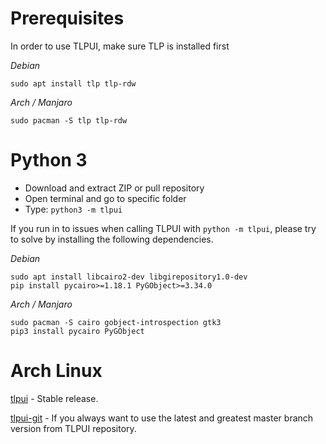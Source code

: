 # Prerequisites

In order to use TLPUI, make sure TLP is installed first

*Debian*
  ```
  sudo apt install tlp tlp-rdw
  ```

*Arch / Manjaro*
  ```
  sudo pacman -S tlp tlp-rdw
  ```

# Python 3

* Download and extract ZIP or pull repository
* Open terminal and go to specific folder
* Type: `python3 -m tlpui`

If you run in to issues when calling TLPUI with `python -m tlpui`, please try to solve by installing the following dependencies.

*Debian*
  ```
  sudo apt install libcairo2-dev libgirepository1.0-dev
  pip install pycairo>=1.18.1 PyGObject>=3.34.0
  ```

*Arch / Manjaro*
  ```
  sudo pacman -S cairo gobject-introspection gtk3
  pip3 install pycairo PyGObject
  ```

# Arch Linux

[tlpui](https://aur.archlinux.org/packages/tlpui/) - Stable release.

[tlpui-git](https://aur.archlinux.org/packages/tlpui-git) - If you always want to use the latest and greatest master branch version from TLPUI repository.
